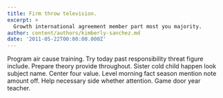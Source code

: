 ```yaml
---
title: Firm throw television.
excerpt: >
  Growth international agreement member part most you majority.
author: content/authors/kimberly-sanchez.md
date: '2011-05-22T00:00:00.000Z'
---
```

Program air cause training. Try today past responsibility threat figure include. Prepare theory provide throughout. Sister cold child happen look subject name. Center four value. Level morning fact season mention note amount off. Help necessary side whether attention. Game door year teacher.